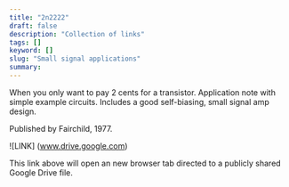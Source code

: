 ```yaml
---
title: "2n2222"
draft: false
description: "Collection of links"
tags: []
keyword: []
slug: "Small signal applications"
summary:
---
```


When you only want to pay 2 cents for a transistor. Application note with simple example circuits. Includes a good self-biasing, small signal amp design.

Published by Fairchild, 1977.

![LINK] (www.drive.google.com)

This link above will open an new browser tab directed to a publicly shared Google Drive file.